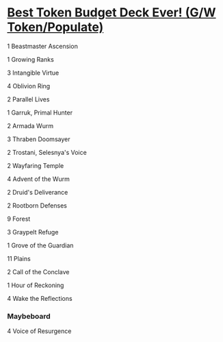 # [Best Token Budget Deck Ever! (G/W Token/Populate)](http://tappedout.net/mtg-decks/best-token-budget-deck-ever-gw-tokenpopulate/)
1 Beastmaster Ascension

1 Growing Ranks

3 Intangible Virtue

4 Oblivion Ring

2 Parallel Lives

1 Garruk, Primal Hunter

2 Armada Wurm

3 Thraben Doomsayer

2 Trostani, Selesnya's Voice

2 Wayfaring Temple

4 Advent of the Wurm

2 Druid's Deliverance

2 Rootborn Defenses

9 Forest

3 Graypelt Refuge

1 Grove of the Guardian

11 Plains

2 Call of the Conclave

1 Hour of Reckoning

4 Wake the Reflections

### Maybeboard
4 Voice of Resurgence
